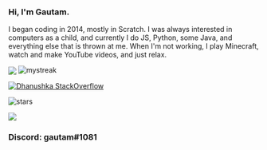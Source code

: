 ### Hi, I'm Gautam.

I began coding in 2014, mostly in Scratch. I was always interested in computers as a child, and currently I do JS, Python, some Java, and everything else that is thrown at me. When I'm not working, I play Minecraft, watch and make YouTube videos, and just relax.

<img align="center" src="https://github-readme-stats.vercel.app/api/top-langs/?username=codergautam&count_private=true&langs_count=7&theme=dark&layout=compact" />


<img src="https://github-readme-streak-stats.herokuapp.com/?user=codergautam&theme=tokyonight" alt="mystreak"/>

[![Dhanushka StackOverflow](https://github-readme-stackoverflow.vercel.app/?userID=15916361)](https://stackoverflow.com/users/15916361/coder-gautam-yt)

<img src="https://img.shields.io/github/stars/codergautam?label=Stars" alt="stars">

![](https://komarev.com/ghpvc/?username=codergautam)



### Discord: gautam#1081
